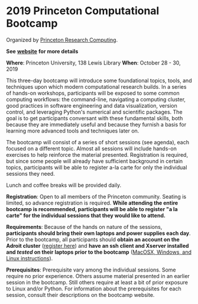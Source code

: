 # 2019 Princeton Computational Bootcamp

Organized by [Princeton Research Computing](https://www.princeton.edu/researchcomputing).

**See** [**website**](https://princetonuniversity.github.io/PUbootcamp2019) **for more details**

**Where**: Princeton University, 138 Lewis Library
**When**: October 28 - 30, 2019

This three-day bootcamp will introduce some foundational topics, tools, and techniques upon which modern computational research builds.  In a series of hands-on workshops, participants will be exposed to some common computing workflows: the command-line, navigating a computing cluster, good practices in software engineering and data visualization, version control, and leveraging Python's numerical and scientific packages.  The goal is to get participants conversant with these fundamental skills, both because they are immediately useful and because they furnish a basis for learning more advanced tools and techniques later on.

The bootcamp will consist of a series of short sessions (see agenda), each focused on a different topic. Almost all sessions will include hands-on exercises to help reinforce the material presented.  Registration is required, but since some people will already have sufficient background in certain topics, participants will be able to register a-la carte for only the individual sessions they need.

Lunch and coffee breaks will be provided daily.

**Registration**: Open to all members of the Princeton community.  Seating is limited, so advance registration is required.   **While attending the entire bootcamp is recommended, participants will be able to register "a la carte" for the individual sessions that they would like to attend.**

**Requirements**: Because of the hands on nature of the sessions, **participants should bring their own laptops and power supplies each day**. Prior to the bootcamp, all participants should **obtain an account on the Adroit cluster** ([register here](forms.rc.princeton.edu/registration/?q=adroit)) and **have an ssh client and Xserver installed and *tested* on their laptops prior to the bootcamp** ([MacOSX, Windows, and Linux instructions](https://princetonuniversity.github.io/PUbootcamp/ssh-instructions)).

**Prerequisites**: Prerequisite vary among the individual sessions. Some require no prior experience. Others assume material presented in an earlier session in the bootcamp. Still others require at least a bit of prior exposure to Linux and/or Python. For information about the prerequisites for each session, consult their descriptions on the bootcamp website.  

